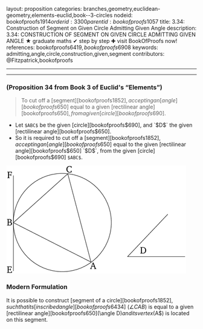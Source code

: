layout: proposition
categories: branches,geometry,euclidean-geometry,elements-euclid,book--3-circles
nodeid: bookofproofs$1914
orderid: 3300
parentid: bookofproofs$1057
title: 3.34: Construction of Segment on Given Circle Admitting Given Angle
description: 3.34: CONSTRUCTION OF SEGMENT ON GIVEN CIRCLE ADMITTING GIVEN ANGLE &#9733; graduate maths &#10004; step by step &#10010; visit BookOfProofs now!
references: bookofproofs$6419,bookofproofs$6908
keywords: admitting,angle,circle,construction,given,segment
contributors: @Fitzpatrick,bookofproofs

---


---

### (Proposition 34 from Book 3 of Euclid's “Elements”)

> To cut off a [segment][bookofproofs$1852], accepting an [angle][bookofproofs$650] equal to a given [rectilinear angle][bookofproofs$650], from a given [circle][bookofproofs$690].
* Let `$ABC$` be the given [circle][bookofproofs$690], and `$D$` the given [rectilinear angle][bookofproofs$650].
* So it is required to cut off a [segment][bookofproofs$1852], accepting an [angle][bookofproofs$650] equal to the given [rectilinear angle][bookofproofs$650] `$D$`, from the given [circle][bookofproofs$690] `$ABC$`.


![fig34e](https://github.com/bookofproofs/bookofproofs.github.io/blob/main/_sources/_assets/images/euclid/Book03/fig34e.png?raw=true)


### Modern Formulation

It is possible to construct [segment of a circle][bookofproofs$1852], such that its [inscribed angle][bookofproofs$6434] ($\angle{CAB}$) is equal to a given [rectilinear angle][bookofproofs$650] ($\angle D$) and its vertex ($A$) is located on this segment.
